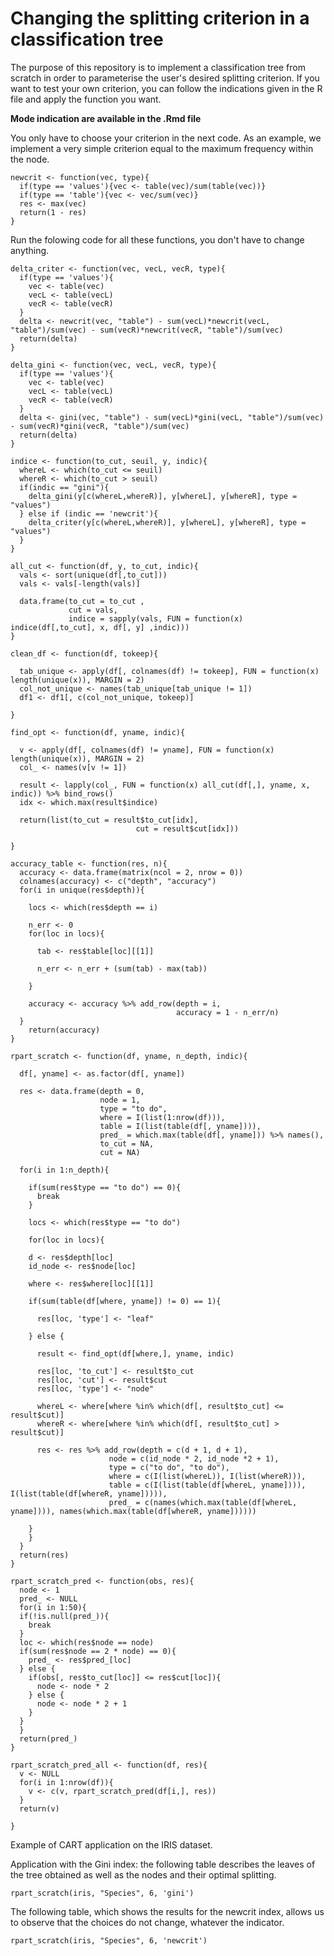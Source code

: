 # Changing the splitting criterion in a classification tree

The purpose of this repository is to implement a classification tree from scratch in order to parameterise the user's desired splitting criterion. If you want to test your own criterion, you can follow the indications given in the R file and apply the function you want. 

**Mode indication are available in the .Rmd file**

You only have to choose your criterion in the next code. As an example, we implement a very simple criterion equal to the maximum frequency within the node.

```{r}
newcrit <- function(vec, type){
  if(type == 'values'){vec <- table(vec)/sum(table(vec))}
  if(type == 'table'){vec <- vec/sum(vec)}
  res <- max(vec)
  return(1 - res)
}
```

Run the folowing code for all these functions, you don't have to change anything. 

```{r}
delta_criter <- function(vec, vecL, vecR, type){
  if(type == 'values'){
    vec <- table(vec)
    vecL <- table(vecL)
    vecR <- table(vecR)
  }
  delta <- newcrit(vec, "table") - sum(vecL)*newcrit(vecL, "table")/sum(vec) - sum(vecR)*newcrit(vecR, "table")/sum(vec)
  return(delta)
}

delta_gini <- function(vec, vecL, vecR, type){
  if(type == 'values'){
    vec <- table(vec)
    vecL <- table(vecL)
    vecR <- table(vecR)
  }
  delta <- gini(vec, "table") - sum(vecL)*gini(vecL, "table")/sum(vec) - sum(vecR)*gini(vecR, "table")/sum(vec)
  return(delta)
}

indice <- function(to_cut, seuil, y, indic){
  whereL <- which(to_cut <= seuil)
  whereR <- which(to_cut > seuil)
  if(indic == "gini"){
    delta_gini(y[c(whereL,whereR)], y[whereL], y[whereR], type = "values")
  } else if (indic == 'newcrit'){
    delta_criter(y[c(whereL,whereR)], y[whereL], y[whereR], type = "values")
  }
}

all_cut <- function(df, y, to_cut, indic){
  vals <- sort(unique(df[,to_cut]))
  vals <- vals[-length(vals)]
  
  data.frame(to_cut = to_cut ,
             cut = vals,
             indice = sapply(vals, FUN = function(x) indice(df[,to_cut], x, df[, y] ,indic)))
}

clean_df <- function(df, tokeep){
  
  tab_unique <- apply(df[, colnames(df) != tokeep], FUN = function(x) length(unique(x)), MARGIN = 2) 
  col_not_unique <- names(tab_unique[tab_unique != 1])
  df1 <- df1[, c(col_not_unique, tokeep)]
  
}

find_opt <- function(df, yname, indic){
  
  v <- apply(df[, colnames(df) != yname], FUN = function(x) length(unique(x)), MARGIN = 2) 
  col_ <- names(v[v != 1])
  
  result <- lapply(col_, FUN = function(x) all_cut(df[,], yname, x, indic)) %>% bind_rows()
  idx <- which.max(result$indice)
  
  return(list(to_cut = result$to_cut[idx],
                            cut = result$cut[idx]))
  
}

accuracy_table <- function(res, n){
  accuracy <- data.frame(matrix(ncol = 2, nrow = 0))
  colnames(accuracy) <- c("depth", "accuracy")
  for(i in unique(res$depth)){
    
    locs <- which(res$depth == i)
    
    n_err <- 0
    for(loc in locs){
      
      tab <- res$table[loc][[1]]
      
      n_err <- n_err + (sum(tab) - max(tab))
      
    }
    
    accuracy <- accuracy %>% add_row(depth = i,
                                     accuracy = 1 - n_err/n)
  }
    return(accuracy)
}

rpart_scratch <- function(df, yname, n_depth, indic){

  df[, yname] <- as.factor(df[, yname])
  
  res <- data.frame(depth = 0,
                    node = 1,
                    type = "to do",
                    where = I(list(1:nrow(df))),
                    table = I(list(table(df[, yname]))),
                    pred_ = which.max(table(df[, yname])) %>% names(),
                    to_cut = NA,
                    cut = NA)
  
  for(i in 1:n_depth){
    
    if(sum(res$type == "to do") == 0){
      break
    }
    
    locs <- which(res$type == "to do")
    
    for(loc in locs){
    
    d <- res$depth[loc] 
    id_node <- res$node[loc] 
    
    where <- res$where[loc][[1]]
    
    if(sum(table(df[where, yname]) != 0) == 1){
      
      res[loc, 'type'] <- "leaf"
      
    } else {
    
      result <- find_opt(df[where,], yname, indic)
      
      res[loc, 'to_cut'] <- result$to_cut
      res[loc, 'cut'] <- result$cut
      res[loc, 'type'] <- "node"
      
      whereL <- where[where %in% which(df[, result$to_cut] <= result$cut)]
      whereR <- where[where %in% which(df[, result$to_cut] > result$cut)]
      
      res <- res %>% add_row(depth = c(d + 1, d + 1),
                      node = c(id_node * 2, id_node *2 + 1),
                      type = c("to do", "to do"),
                      where = c(I(list(whereL)), I(list(whereR))),
                      table = c(I(list(table(df[whereL, yname]))), I(list(table(df[whereR, yname])))),
                      pred_ = c(names(which.max(table(df[whereL, yname]))), names(which.max(table(df[whereR, yname])))))
    
    }
    }
  }
  return(res)
}

rpart_scratch_pred <- function(obs, res){
  node <- 1
  pred_ <- NULL
  for(i in 1:50){
  if(!is.null(pred_)){
    break
  }
  loc <- which(res$node == node)
  if(sum(res$node == 2 * node) == 0){
    pred_ <- res$pred_[loc]
  } else {
    if(obs[, res$to_cut[loc]] <= res$cut[loc]){
      node <- node * 2
    } else {
      node <- node * 2 + 1
    }
  }
  }
  return(pred_)
}

rpart_scratch_pred_all <- function(df, res){
  v <- NULL
  for(i in 1:nrow(df)){
    v <- c(v, rpart_scratch_pred(df[i,], res))
  } 
  return(v)
  
}
```

Example of CART application on the IRIS dataset. 

Application with the Gini index: the following table describes the leaves of the tree obtained as well as the nodes and their optimal splitting. 

```{r}
rpart_scratch(iris, "Species", 6, 'gini')
```

The following table, which shows the results for the newcrit index, allows us to observe that the choices do not change, whatever the indicator.

```{r}
rpart_scratch(iris, "Species", 6, 'newcrit')
```

